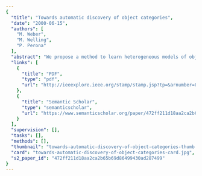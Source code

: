 ```yaml
---
{
  "title": "Towards automatic discovery of object categories",
  "date": "2000-06-15",
  "authors": [
    "M. Weber",
    "M. Welling",
    "P. Perona"
  ],
  "abstract": "We propose a method to learn heterogeneous models of object classes for visual recognition. The training images contain a preponderance of clutter and learning is unsupervised. Our models represent objects as probabilistic constellations of rigid parts (features). The variability within a class is represented by a join probability density function on the shape of the constellation and the appearance of the parts. Our method automatically identifies distinctive features in the training set. The set of model parameters is then learned using expectation maximization. When trained on different, unlabeled and unsegmented views of a class of objects, each component of the mixture model can adapt to represent a subset of the views. Similarly, different component models can also \"specialize\" on sub-classes of an object class. Experiments on images of human heads, leaves from different species of trees, and motor-cars demonstrate that the method works well over a wide variety of objects.",
  "links": [
    {
      "title": "PDF",
      "type": "pdf",
      "url": "http://ieeexplore.ieee.org/stamp/stamp.jsp?tp=&arnumber=854754"
    },
    {
      "title": "Semantic Scholar",
      "type": "semanticscholar",
      "url": "https://www.semanticscholar.org/paper/472ff211d18aa2ca2b65b69d86499430ad287499"
    }
  ],
  "supervision": [],
  "tasks": [],
  "methods": [],
  "thumbnail": "towards-automatic-discovery-of-object-categories-thumb.jpg",
  "card": "towards-automatic-discovery-of-object-categories-card.jpg",
  "s2_paper_id": "472ff211d18aa2ca2b65b69d86499430ad287499"
}
---
```


